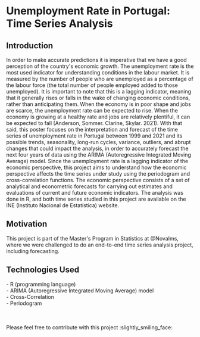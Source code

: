 <h1>Unemployment Rate in Portugal: Time Series Analysis</h1> 

<h2>Introduction</h2>
<p>In order to make accurate predictions it is imperative that we have a good perception of the country's economic growth. The unemployment rate is the most used indicator for understanding conditions in the labour market. It is measured by the number of people who are unemployed as a percentage of the labour force (the total number of people employed added to those unemployed). It is important to note that this is a lagging indicator, meaning that it generally rises or falls in the wake of changing economic conditions, rather than anticipating them. When the economy is in poor shape and jobs are scarce, the unemployment rate can be expected to rise. When the economy is growing at a healthy rate and jobs are relatively plentiful, it can be expected to fall (Anderson, Sommer. Clarine, Skylar. 2021). With that said, this poster focuses on the interpretation and forecast of the time series of unemployment rate in Portugal between 1999 and 2021 and its possible trends, seasonality, long-run cycles, variance, outliers, and abrupt changes that could impact the analysis, in order to accurately forecast the next four years of data using the ARIMA (Autoregressive Integrated Moving Average) model. Since the unemployment rate is a lagging indicator of the economic perspective, this project aims to understand how the economic perspective affects the time series under study using the periodogram and cross-correlation functions. The economic perspective consists of a set of analytical and econometric forecasts for carrying out estimates and evaluations of current and future economic indicators. The analysis was done in R, and both time series studied in this project are available on the INE (Instituto Nacional de Estatística) website.
</p>

<h2>Motivation</h2>
This project is part of the Master's Program in Statistics at @NovaIms, where we were challenged to do an end-to-end time series analysis project, including forecasting.<br> 

<h2>Technologies Used</h2>
- R (programming language)<br> 
- ARIMA (Autoregressive Integrated Moving Average) model<br> 
- Cross-Correlation<br> 
- Periodogram<br> 


<p><br><br>Please feel free to contribute with this project :slightly_smiling_face: </p>
